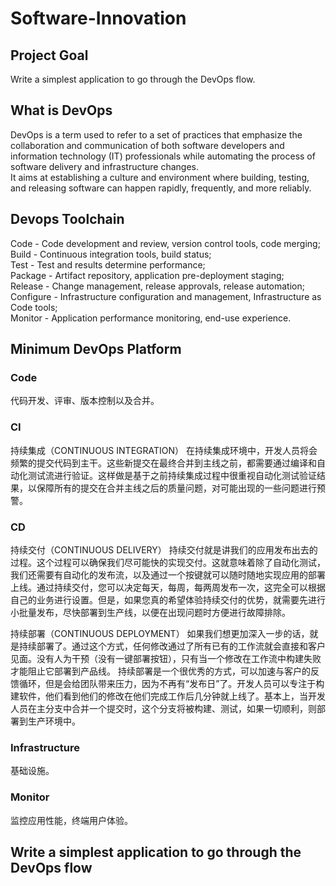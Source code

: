 # Software-Innovation
## Project Goal
Write a simplest application to go through the DevOps flow.<br>

## What is DevOps
DevOps is a term used to refer to a set of practices that emphasize the collaboration and communication of both software developers and information technology (IT) professionals while automating the process of software delivery and infrastructure changes. <br>
It aims at establishing a culture and environment where building, testing, and releasing software can happen rapidly, frequently, and more reliably.<br>

## Devops Toolchain
Code - Code development and review, version control tools, code merging;<br>
Build - Continuous integration tools, build status;<br>
Test - Test and results determine performance;<br>
Package - Artifact repository, application pre-deployment staging;<br>
Release - Change management, release approvals, release automation;<br>
Configure - Infrastructure configuration and management, Infrastructure as Code tools;<br>
Monitor - Application performance monitoring, end-use experience.<br>

## Minimum DevOps Platform
### Code
代码开发、评审、版本控制以及合并。<br>
### CI
持续集成（CONTINUOUS INTEGRATION）
在持续集成环境中，开发人员将会频繁的提交代码到主干。这些新提交在最终合并到主线之前，都需要通过编译和自动化测试流进行验证。这样做是基于之前持续集成过程中很重视自动化测试验证结果，以保障所有的提交在合并主线之后的质量问题，对可能出现的一些问题进行预警。<br>
### CD
持续交付（CONTINUOUS DELIVERY）
持续交付就是讲我们的应用发布出去的过程。这个过程可以确保我们尽可能快的实现交付。这就意味着除了自动化测试，我们还需要有自动化的发布流，以及通过一个按键就可以随时随地实现应用的部署上线。通过持续交付，您可以决定每天，每周，每两周发布一次，这完全可以根据自己的业务进行设置。但是，如果您真的希望体验持续交付的优势，就需要先进行小批量发布，尽快部署到生产线，以便在出现问题时方便进行故障排除。<br>

持续部署（CONTINUOUS DEPLOYMENT）
如果我们想更加深入一步的话，就是持续部署了。通过这个方式，任何修改通过了所有已有的工作流就会直接和客户见面。没有人为干预（没有一键部署按钮），只有当一个修改在工作流中构建失败才能阻止它部署到产品线。
持续部署是一个很优秀的方式，可以加速与客户的反馈循环，但是会给团队带来压力，因为不再有“发布日”了。开发人员可以专注于构建软件，他们看到他们的修改在他们完成工作后几分钟就上线了。基本上，当开发人员在主分支中合并一个提交时，这个分支将被构建、测试，如果一切顺利，则部署到生产环境中。<br>
### Infrastructure
基础设施。<br>
### Monitor
监控应用性能，终端用户体验。<br>
## Write a simplest application to go through the DevOps flow
